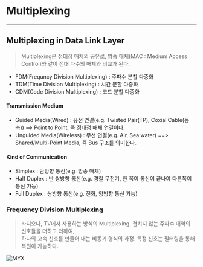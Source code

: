 # Multiplexing
---
## Multiplexing in Data Link Layer
>Multiplexing은 점대점 매체의 공유로, 방송 매체(MAC : Medium Access Control)와 같이 점대 다수의 매체와 비교가 된다.
- FDM(Frequncy Division Multiplexing) : 주파수 분할 다중화
- TDM(Time Division Multiplexing) : 시간 분할 다중화
- CDM(Code Division Multiplexing) : 코드 분할 다중화

#### Transmission Medium
- Guided Media(Wired) : 유선 연결(e.g. Twisted Pair(TP), Coxial Cable(동축)) ==> Point to Point, 즉 점대점 매체 연결이다.
- Unguided Media(Wireless) : 무선 연결(e.g. Air, Sea water) ==> Shared/Multi-Point Media, 즉 Bus 구조를 의미한다.  

#### Kind of Communication
- Simplex : 단방향 통신(e.g. 방송 매체)
- Half Duplex : 반 쌍방향 통신(e.g. 경찰 무전기, 한 쪽이 통신이 끝나야 다른쪽이 통신 가능)
- Full Duplex : 쌍방향 통신(e.g. 전화, 양방향 통신 가능)

### Frequency Division Multiplexing
>라디오나, TV에서 사용하는 방식의 Multiplexing.
>겹치지 않는 주파수 대역의 신호들을 더하고 더하여,  
>하나의 고속 신호를 만들어 내는 비동기 형식의 과정. 특정 신호는 필터링을 통해 복원이 가능하다.  


![MYX](https://user-images.githubusercontent.com/71700079/110632973-90b4d580-81eb-11eb-8731-dd965e4b5ecb.PNG)
